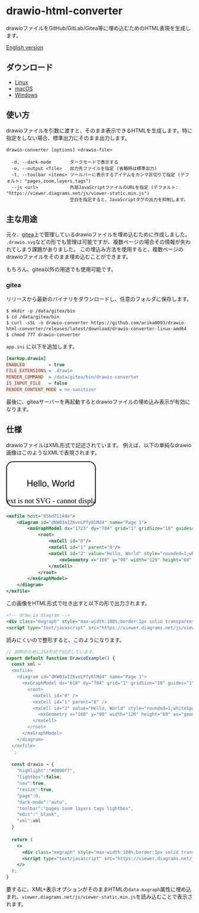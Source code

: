 # drawio-html-converter
drawioファイルをGitHub/GitLab/Gitea等に埋め込むためのHTML表現を生成します。

[English version](README.md)

## ダウンロード
* [Linux](https://github.com/arika0093/drawio-html-converter/releases/latest/download/drawio-converter-linux-amd64)
* [macOS](https://github.com/arika0093/drawio-html-converter/releases/latest/download/drawio-converter-macos-amd64)
* [Windows](https://github.com/arika0093/drawio-html-converter/releases/latest/download/drawio-converter-windows-amd64.exe)

## 使い方
drawioファイルを引数に渡すと、そのまま表示できるHTMLを生成します。特に指定をしない場合、標準出力にそのまま出力します。

```
drawio-converter [options] <drawio-file>

  -d, --dark-mode       ダークモードで表示する
  -o, --output <file>   出力先ファイルを指定 (省略時は標準出力)
  -t, --toolbar <items> ツールバーに表示するアイテムをカンマ区切りで指定 (デフォルト: "pages,zoom,layers,tags")
  --js <url>            外部JavaScriptファイルのURLを指定 (デフォルト: "https://viewer.diagrams.net/js/viewer-static.min.js")
                        空白を指定すると、JavaScriptタグの出力を抑制します。
```

## 主な用途
元々、[gitea](https://gitea.io/)上で管理しているdrawioファイルを埋め込むために作成しました。
`.drawio.svg`などの形でも管理は可能ですが、複数ページの場合その情報が失われてしまう課題がありました。
この埋込み方法を使用すると、複数ページのdrawioファイルをそのまま埋め込むことができます。

もちろん、gitea以外の用途でも使用可能です。

### gitea
リリースから最新のバイナリをダウンロードし、任意のフォルダに保存します。

```
$ mkdir -p /data/gitea/bin
$ cd /data/gitea/bin
$ curl -sSL -o drawio-converter https://github.com/arika0093/drawio-html-converter/releases/latest/download/drawio-converter-linux-amd64
$ chmod 777 drawio-converter
```

`app.ini` に以下を追加します。

```ini
[markup.drawio]
ENABLED         = true
FILE_EXTENSIONS = .drawio
RENDER_COMMAND  = /data/gitea/bin/drawio-converter
IS_INPUT_FILE   = false
RENDER_CONTENT_MODE = no-sanitizer
```

最後に、giteaサーバーを再起動するとdrawioファイルの埋め込み表示が有効になります。


## 仕様
drawioファイルはXML形式で記述されています。
例えば、以下の単純なdrawio画像はこのようなXMLで表現されます。

![Hello, World](./assets/sample.svg)

```xml
<mxfile host="65bd71144e">
    <diagram id="dKW03aIZ6vnLPfy8lMd4" name="Page 1">
        <mxGraphModel dx="1723" dy="784" grid="1" gridSize="10" guides="1" tooltips="1" connect="1" arrows="1" fold="1" page="1" pageScale="1" pageWidth="1169" pageHeight="827" math="0" shadow="0">
            <root>
                <mxCell id="0"/>
                <mxCell id="1" parent="0"/>
                <mxCell id="2" value="Hello, World" style="rounded=1;whiteSpace=wrap;html=1;" vertex="1" parent="1">
                    <mxGeometry x="160" y="90" width="120" height="60" as="geometry"/>
                </mxCell>
            </root>
        </mxGraphModel>
    </diagram>
</mxfile>
```

この画像をHTML形式で吐き出すと以下の形で出力されます。

```html
<!-- draw.io diagram -->
<div class="mxgraph" style="max-width:100%;border:1px solid transparent;" data-mxgraph="{&quot;highlight&quot;:&quot;#0000ff&quot;,&quot;lightbox&quot;:false,&quot;nav&quot;:true,&quot;resize&quot;:true,&quot;toolbar&quot;:&quot;zoom layers tags&quot;,&quot;edit&quot;:&quot;_blank&quot;,&quot;xml&quot;:&quot;&lt;mxfile&gt;\n  &lt;diagram id=\&quot;dKW03aIZ6vnLPfy8lMd4\&quot; name=\&quot;Page 1\&quot;&gt;\n    &lt;mxGraphModel dx=\&quot;618\&quot; dy=\&quot;784\&quot; grid=\&quot;1\&quot; gridSize=\&quot;10\&quot; guides=\&quot;1\&quot; tooltips=\&quot;1\&quot; connect=\&quot;1\&quot; arrows=\&quot;1\&quot; fold=\&quot;1\&quot; page=\&quot;1\&quot; pageScale=\&quot;1\&quot; pageWidth=\&quot;1169\&quot; pageHeight=\&quot;827\&quot; math=\&quot;0\&quot; shadow=\&quot;0\&quot;&gt;\n      &lt;root&gt;\n        &lt;mxCell id=\&quot;0\&quot; /&gt;\n        &lt;mxCell id=\&quot;1\&quot; parent=\&quot;0\&quot; /&gt;\n        &lt;mxCell id=\&quot;2\&quot; value=\&quot;Hello, World\&quot; style=\&quot;rounded=1;whiteSpace=wrap;html=1;\&quot; parent=\&quot;1\&quot; vertex=\&quot;1\&quot;&gt;\n          &lt;mxGeometry x=\&quot;160\&quot; y=\&quot;90\&quot; width=\&quot;120\&quot; height=\&quot;60\&quot; as=\&quot;geometry\&quot; /&gt;\n        &lt;/mxCell&gt;\n      &lt;/root&gt;\n    &lt;/mxGraphModel&gt;\n  &lt;/diagram&gt;\n&lt;/mxfile&gt;\n&quot;}"></div>
<script type="text/javascript" src="https://viewer.diagrams.net/js/viewer-static.min.js"></script>
```

読みにくいので整形すると、このようになります。

```jsx
// 説明のためにJSX形式で記述しています。
export default function DrawioExample() {
  const xml = `
  <mxfile>
    <diagram id="dKW03aIZ6vnLPfy8lMd4" name="Page 1">
      <mxGraphModel dx="618" dy="784" grid="1" gridSize="10" guides="1" tooltips="1" connect="1" arrows="1" fold="1" page="1" pageScale="1" pageWidth="1169" pageHeight="827" math="0" shadow="0">
        <root>
          <mxCell id="0" />
          <mxCell id="1" parent="0" />
          <mxCell id="2" value="Hello, World" style="rounded=1;whiteSpace=wrap;html=1;" parent="1" vertex="1">
            <mxGeometry x="160" y="90" width="120" height="60" as="geometry" />
          </mxCell>
        </root>
      </mxGraphModel>
    </diagram>
  </mxfile>
  `;

  const drawio = {
    "highlight":"#0000ff",
    "lightbox":false,
    "nav":true,
    "resize":true,
    "page":0,
    "dark-mode":"auto",
    "toolbar":"pages zoom layers tags lightbox",
    "edit":"_blank",
    "xml":xml
  }

  return (
    <>
      <div class="mxgraph" style="max-width:100%;border:1px solid transparent;" data-mxgraph={drawio}></div>
      <script type="text/javascript" src="https://viewer.diagrams.net/js/viewer-static.min.js"></script>
    </>
  );
}
```
要するに、XML+表示オプションがそのままHTMLの`data-mxgraph`属性に埋め込まれ、`viewer.diagrams.net/js/viewer-static.min.js`を読み込むことで表示されます。

